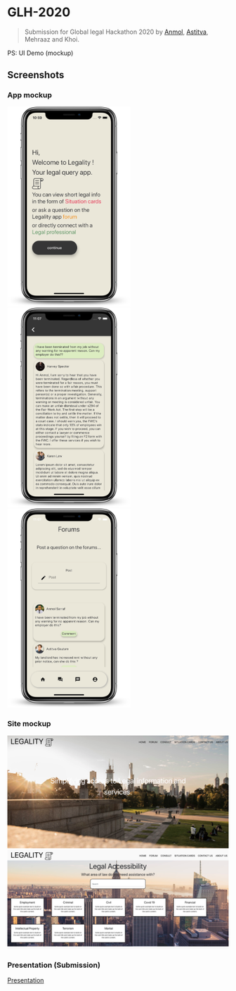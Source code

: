 # GLH-2020

> Submission for Global legal Hackathon 2020 by [Anmol](https://github.com/AnonSar), [Astitva](https://github.com/Asti7), Mehraaz and Khoi.

PS: UI Demo (mockup)

## Screenshots

### App mockup

<img src="https://github.com/Asti7/GLH_2020/blob/master/app/glh/screenshots/ss1.png" width="280"/>  <img src="https://github.com/Asti7/GLH_2020/blob/master/app/glh/screenshots/ss2.png" width="280"/>  <img src="https://github.com/Asti7/GLH_2020/blob/master/app/glh/screenshots/ss3.png" width="280"/>

### Site mockup

<img src="https://github.com/Asti7/GLH_2020/blob/master/app/glh/screenshots/ss4.png" width=""/>  

<img src="https://github.com/Asti7/GLH_2020/blob/master/app/glh/screenshots/ss5.png" width=""/>

### Presentation (Submission)

[Presentation](https://www.youtube.com/watch?v=7n2mWuX5DmE&feature=youtu.be)

